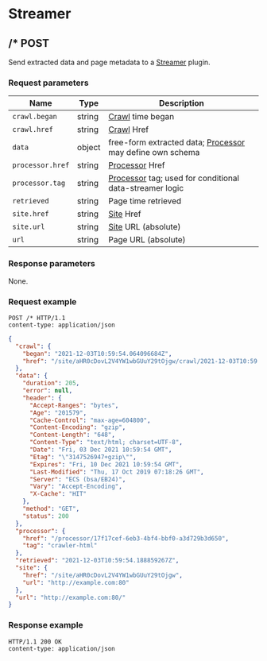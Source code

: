 # Streamer

## /* POST

Send extracted data and page metadata to a [Streamer](../Endpoints/Streamer.md) plugin.

### Request parameters

| Name             | Type   | Description                                                                            |
|------------------|--------|----------------------------------------------------------------------------------------|
| `crawl.began`    | string | [Crawl](../Endpoints/Crawl.md) time began                                              |
| `crawl.href`     | string | [Crawl](../Endpoints/Crawl.md) Href                                                    |
| `data`           | object | free-form extracted data; [Processor](../Endpoints/Processor.md) may define own schema |
| `processor.href` | string | [Processor](../Endpoints/Processor.md) Href                                            |
| `processor.tag`  | string | [Processor](../Endpoints/Processor.md) tag; used for conditional data-streamer logic   |
| `retrieved`      | string | Page time retrieved                                                                    |
| `site.href`      | string | [Site](../Endpoints/Site.md) Href                                                      |
| `site.url`       | string | [Site](../Endpoints/Site.md) URL (absolute)                                            |
| `url`            | string | Page URL (absolute)                                                                    |

### Response parameters

None.

### Request example

```http
POST /* HTTP/1.1
content-type: application/json
```

```json
{
  "crawl": {
    "began": "2021-12-03T10:59:54.064096684Z",
    "href": "/site/aHR0cDovL2V4YW1wbGUuY29tOjgw/crawl/2021-12-03T10:59:54.064096684Z"
  },
  "data": {
    "duration": 205,
    "error": null,
    "header": {
      "Accept-Ranges": "bytes",
      "Age": "201579",
      "Cache-Control": "max-age=604800",
      "Content-Encoding": "gzip",
      "Content-Length": "648",
      "Content-Type": "text/html; charset=UTF-8",
      "Date": "Fri, 03 Dec 2021 10:59:54 GMT",
      "Etag": "\"3147526947+gzip\"",
      "Expires": "Fri, 10 Dec 2021 10:59:54 GMT",
      "Last-Modified": "Thu, 17 Oct 2019 07:18:26 GMT",
      "Server": "ECS (bsa/EB24)",
      "Vary": "Accept-Encoding",
      "X-Cache": "HIT"
    },
    "method": "GET",
    "status": 200
  },
  "processor": {
    "href": "/processor/17f17cef-6eb3-4bf4-bbf0-a3d729b3d650",
    "tag": "crawler-html"
  },
  "retrieved": "2021-12-03T10:59:54.188859267Z",
  "site": {
    "href": "/site/aHR0cDovL2V4YW1wbGUuY29tOjgw",
    "url": "http://example.com:80"
  },
  "url": "http://example.com:80/"
}
```

### Response example

```http
HTTP/1.1 200 OK
content-type: application/json
```
